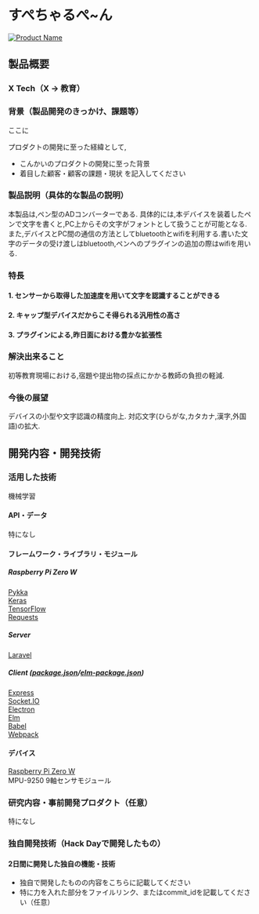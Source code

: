 # すぺちゃるぺ~ん
[![Product Name](https://raw.github.com/GabLeRoux/WebMole/master/ressources/WebMole_Youtube_Video.png)](https://www.youtube.com/channel/UC4PtjOfZTbVp9DwtJv82Lzg)

## 製品概要
### X Tech（X → 教育）

### 背景（製品開発のきっかけ、課題等）
ここに

プロダクトの開発に至った経緯として,
- こんかいのプロダクトの開発に至った背景
- 着目した顧客・顧客の課題・現状
を記入してください

### 製品説明（具体的な製品の説明）
本製品は,ペン型のADコンバーターである.
具体的には,本デバイスを装着したペンで文字を書くと,PC上からその文字がフォントとして扱うことが可能となる.
また,デバイスとPC間の通信の方法としてbluetoothとwifiを利用する.書いた文字のデータの受け渡しはbluetooth,ペンへのプラグインの追加の際はwifiを用いる.

### 特長

#### 1. センサーから取得した加速度を用いて文字を認識することができる
#### 2. キャップ型デバイスだからこそ得られる汎用性の高さ
#### 3. プラグインによる,昨日面における豊かな拡張性

### 解決出来ること
初等教育現場における,宿題や提出物の採点にかかる教師の負担の軽減.

### 今後の展望
デバイスの小型や文字認識の精度向上.
対応文字(ひらがな,カタカナ,漢字,外国語)の拡大.

## 開発内容・開発技術

### 活用した技術
機械学習

#### API・データ
特になし

#### フレームワーク・ライブラリ・モジュール
##### Raspberry Pi Zero W
[Pykka](https://www.pykka.org/en/latest/)  
[Keras](https://keras.io/)  
[TensorFlow](https://www.tensorflow.org/)  
[Requests](http://docs.python-requests.org/en/master/)  
##### Server
[Laravel](https://laravel.com/)
##### Client ([package.json](https://github.com/jphacks/FK_1704/blob/master/Client/package.json)/[elm-package.json](https://github.com/jphacks/FK_1704/blob/master/Client/elm-package.json))
[Express](http://expressjs.com/)  
[Socket.IO](https://socket.io/)  
[Electron](https://electron.atom.io/)  
[Elm](http://elm-lang.org/)  
[Babel](https://babeljs.io/)  
[Webpack](https://webpack.js.org/)

#### デバイス
[Raspberry Pi Zero W](https://www.raspberrypi.org/products/raspberry-pi-zero-w/)  
MPU-9250 9軸センサモジュール

### 研究内容・事前開発プロダクト（任意）
特になし

### 独自開発技術（Hack Dayで開発したもの）
#### 2日間に開発した独自の機能・技術
* 独自で開発したものの内容をこちらに記載してください
* 特に力を入れた部分をファイルリンク、またはcommit_idを記載してください（任意）
